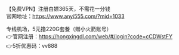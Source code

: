 【免费VPN】注册白嫖365天，不需花一分钱  
官网地址：https://www.anyi555.com/?mid=1033

专线机场，5元撸220G套餐（赠小火箭账号）  
👉官网注册：https://hongxingdl.com/web/#/login?code=cCDWstFY  
👉5折优惠码：vv888
